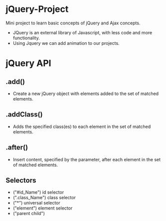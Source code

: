 # jQuery-Project
Mini project to learn basic concepts of jQuery and Ajax concepts.
 * JQuery is an external library of Javascript, with less code and more functionality.
 * Using Jquery we can add animation to our projects.

# jQuery API
## .add() 
* Create a new jQuery object with elements added to the set of matched elements.
## .addClass()
* Adds the specified class(es) to each element in the set of matched elements.
## .after()
* Insert content, specified by the parameter, after each element in the set of matched elements.
## Selectors
* ("#id_Name") id selector
* (".class_Name") class selector
* ("*") universal selector
* ("element") element selector
* ("parent child")
